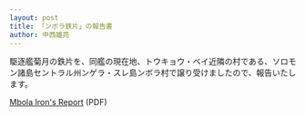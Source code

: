 ```yaml
---
layout: post
title: 「ンボラ鉄片」の報告書
author: 中西雄亮
---
```


駆逐艦菊月の鉄片を、同艦の現在地、トウキョウ・ベイ近隣の村である、ソロモン諸島セントラル州ンゲラ・スレ島ンボラ村で譲り受けましたので、報告いたします。

[Mbola Iron&#39;s Report](/assets/pdf/mbola-irons-report.pdf) (PDF)
